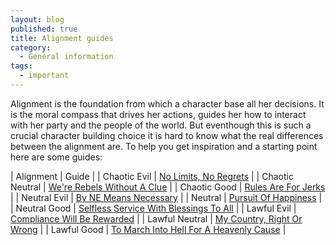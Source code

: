 ```yaml
---
layout: blog
published: true
title: Alignment guides
category:
  - General information
tags:
  - important
---
```

Alignment is the foundation from which a character base all her decisions. It is the moral compass that drives her actions, guides her how to interact with her party and the people of the world. But eventhough this is such a crucial character building choice it is hard to know what the real differences between the alignment are. To help you get inspiration and a starting point here are some guides:  

| Alignment	| Guide	|
| Chaotic Evil	| [No Limits, No Regrets](http://www.giantitp.com/forums/showthread.php?446414-No-Limits-No-Regrets-A-guide-to-the-Chaotic-Evil-alignment) |
| Chaotic Neutral | [We're Rebels Without A Clue](http://www.giantitp.com/forums/showthread.php?448806-We-re-Rebels-Without-A-Clue-A-Chaotic-Neutral-Handbook) |
| Chaotic Good | [Rules Are For Jerks](http://www.giantitp.com/forums/showthread.php?448507-Rules-are-for-Jerks-A-Chaotic-Good-Alignment-Handbook) |
| Neutral Evil | [By NE Means Necessary](http://www.giantitp.com/forums/showthread.php?449418-By-NE-means-necessary-a-guide-to-Neutral-Evil) |
| Neutral | [Pursuit Of Happiness](http://www.giantitp.com/forums/showthread.php?453304-Pursuit-of-Happiness-a-practical-Guide-to-playing-True-Neutral) |
| Neutral Good | [Selfless Service With Blessings To All](http://www.giantitp.com/forums/showthread.php?449294-Selfless-Service-with-Blessings-to-All-A-Neutral-Good-Handbook-lt-3) |
| Lawful Evil | [Compliance Will Be Rewarded](http://www.giantitp.com/forums/showthread.php?448542-Compliance-Will-Be-Rewarded-A-Guide-to-Lawful-Evil) |
| Lawful Neutral | [My Country, Right Or Wrong](http://www.giantitp.com/forums/showthread.php?448817-My-Country-Right-Or-Wrong-A-Lawful-Neutral-Alignment-Handbook) |
| Lawful Good | [To March Into Hell For A Heavenly Cause](http://www.giantitp.com/forums/showthread.php?448799-To-March-Into-Hell-for-a-Heavenly-Cause-A-Lawful-Good-Handbook) |
